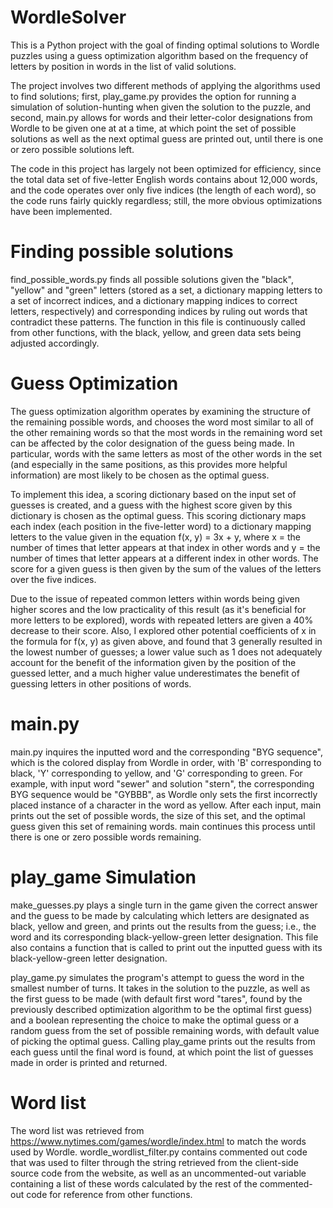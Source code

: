 # WordleSolver
This is a Python project with the goal of finding optimal solutions to Wordle puzzles using a guess optimization algorithm based on the frequency of letters by position in words in the list of valid solutions. 

The project involves two different methods of applying the algorithms used to find solutions; first, play_game.py provides the option for running a simulation of solution-hunting when given the solution to the puzzle, and second, main.py allows for words and their letter-color designations from Wordle to be given one at at a time, at which point the set of possible solutions as well as the next optimal guess are printed out, until there is one or zero possible solutions left. 

The code in this project has largely not been optimized for efficiency, since the total data set of five-letter English words contains about 12,000 words, and the code operates over only five indices (the length of each word), so the code runs fairly quickly regardless; still, the more obvious optimizations have been implemented. 

# Finding possible solutions
find_possible_words.py finds all possible solutions given the "black", "yellow" and "green" letters (stored as a set, a dictionary mapping letters to a set of incorrect indices, and a dictionary mapping indices to correct letters, respectively) and corresponding indices by ruling out words that contradict these patterns. The function in this file is continuously called from other functions, with the black, yellow, and green data sets being adjusted accordingly. 

# Guess Optimization
The guess optimization algorithm operates by examining the structure of the remaining possible words, and chooses the word most similar to all of the other remaining words so that the most words in the remaining word set can be affected by the color designation of the guess being made. In particular, words with the same letters as most of the other words in the set (and especially in the same positions, as this provides more helpful information) are most likely to be chosen as the optimal guess. 

To implement this idea, a scoring dictionary based on the input set of guesses is created, and a guess with the highest score given by this dictionary is chosen as the optimal guess. This scoring dictionary maps each index (each position in the five-letter word) to a dictionary mapping letters to the value given in the equation f(x, y) = 3x + y, where x = the number of times that letter appears at that index in other words and y = the number of times that letter appears at a different index in other words. The score for a given guess is then given by the sum of the values of the letters over the five indices. 

Due to the issue of repeated common letters within words being given higher scores and the low practicality of this result (as it's beneficial for more letters to be explored), words with repeated letters are given a 40% decrease to their score. Also, I explored other potential coefficients of x in the formula for f(x, y) as given above, and found that 3 generally resulted in the lowest number of guesses; a lower value such as 1 does not adequately account for the benefit of the information given by the position of the guessed letter, and a much higher value underestimates the benefit of guessing letters in other positions of words. 

# main.py
main.py inquires the inputted word and the corresponding "BYG sequence", which is the colored display from Wordle in order, with 'B' corresponding to black, 'Y' corresponding to yellow, and 'G' corresponding to green. For example, with input word "sewer" and solution "stern", the corresponding BYG sequence would be "GYBBB", as Wordle only sets the first incorrectly placed instance of a character in the word as yellow. After each input, main prints out the set of possible words, the size of this set, and the optimal guess given this set of remaining words. main continues this process until there is one or zero possible words remaining. 


# play_game Simulation
make_guesses.py plays a single turn in the game given the correct answer and the guess to be made by calculating which letters are designated as black, yellow and green, and prints out the results from the guess; i.e., the word and its corresponding black-yellow-green letter designation. This file also contains a function that is called to print out the inputted guess with its black-yellow-green letter designation. 

play_game.py simulates the program's attempt to guess the word in the smallest number of turns. It takes in the solution to the puzzle, as well as the first guess to be made (with default first word "tares", found by the previously described optimization algorithm to be the optimal first guess) and a boolean representing the choice to make the optimal guess or a random guess from the set of possible remaining words, with default value of picking the optimal guess. Calling play_game prints out the results from each guess until the final word is found, at which point the list of guesses made in order is printed and returned. 


# Word list
The word list was retrieved from https://www.nytimes.com/games/wordle/index.html to match the words used by Wordle. wordle_wordlist_filter.py contains commented out code that was used to filter through the string retrieved from the client-side source code from the website, as well as an uncommented-out variable containing a list of these words calculated by the rest of the commented-out code for reference from other functions. 

